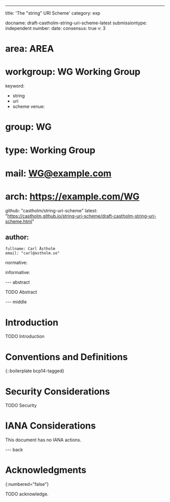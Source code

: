 ---
title: 'The "string" URI Scheme'
category: exp

docname: draft-castholm-string-uri-scheme-latest
submissiontype: independent
number:
date:
consensus: true
v: 3
# area: AREA
# workgroup: WG Working Group
keyword:
 - string
 - uri
 - scheme
venue:
#  group: WG
#  type: Working Group
#  mail: WG@example.com
#  arch: https://example.com/WG
  github: "castholm/string-uri-scheme"
  latest: "https://castholm.github.io/string-uri-scheme/draft-castholm-string-uri-scheme.html"

author:
 -
    fullname: Carl Åstholm
    email: "carl@astholm.se"

normative:

informative:


--- abstract

TODO Abstract


--- middle

# Introduction

TODO Introduction


# Conventions and Definitions

{::boilerplate bcp14-tagged}


# Security Considerations

TODO Security


# IANA Considerations

This document has no IANA actions.


--- back

# Acknowledgments
{:numbered="false"}

TODO acknowledge.
